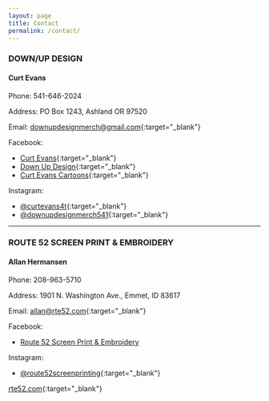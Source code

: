```yaml
---
layout: page
title: Contact
permalink: /contact/
---
```


### DOWN/UP DESIGN
#### Curt Evans

Phone: 541-646-2024

Address: PO Box 1243, Ashland OR 97520

Email: [downupdesignmerch@gmail.com](mailto:downupdesignmerch@gmail.com){:target="_blank"}

Facebook:
* [Curt Evans](https://www.facebook.com/curt.evans.5){:target="_blank"}
* [Down Up Design](https://www.facebook.com/profile.php?id=100087120037847){:target="_blank"}
* [Curt Evans Cartoons](https://www.facebook.com/curtevanscartoons/){:target="_blank"}

Instagram:
* [@curtevans4t](https://instagram.com/curtevans4t){:target="_blank"}
* [@downupdesignmerch541](https://instagram.com/downupdesignmerch541){:target="_blank"}

---

### ROUTE 52 SCREEN PRINT & EMBROIDERY
#### Allan Hermansen

Phone: 208-963-5710

Address: 1901 N. Washington Ave., Emmet, ID 83617

Email: [allan@rte52.com](mailto:allan@rte52.com){:target="_blank"}

Facebook:
* [Route 52 Screen Print & Embroidery](https://www.facebook.com/Route52screenprintingandembroidery)

Instagram:
* [@route52screenprinting](https://instagram.com/route52screenprinting){:target="_blank"}

[rte52.com](https://www.rte52.com){:target="_blank"}
